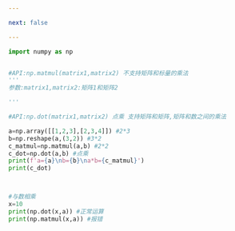 ```yaml
---

next: false

---
```




<BlogInfo id="572" title="29.矩阵的乘法" author="白日梦想猿" pv=0 read_times=0 pre_cost_time="0分19秒" category="numpy学习" tag_list="['numpy学习']" create_time="2021.08.23 10:15:11" update_time="2022.01.30 21:46:47" />

```python
import numpy as np


#API:np.matmul(matrix1,matrix2) 不支持矩阵和标量的乘法
'''
参数:matrix1,matrix2:矩阵1和矩阵2

'''

#API:np.dot(matrix1,matrix2) 点乘 支持矩阵和矩阵,矩阵和数之间的乘法

a=np.array([[1,2,3],[2,3,4]]) #2*3
b=np.reshape(a,(3,2)) #3*2
c_matmul=np.matmul(a,b) #2*2
c_dot=np.dot(a,b) #点乘
print(f'a={a}\nb={b}\na*b={c_matmul}')
print(c_dot)



#与数相乘
x=10
print(np.dot(x,a)) #正常运算
print(np.matmul(x,a)) #报错
```



<ActionBox />
